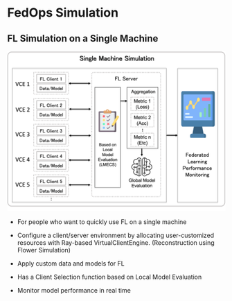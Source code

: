 # FedOps Simulation

## FL Simulation on a Single Machine

![FedOps Simulation Image](../docs/images/simulation_detail.png)

- For people who want to quickly use FL on a single machine


- Configure a client/server environment by allocating user-customized resources with Ray-based VirtualClientEngine.
(Reconstruction using Flower Simulation)

- Apply custom data and models for FL


- Has a Client Selection function based on Local Model Evaluation


- Monitor model performance in real time

